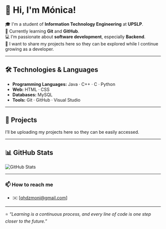 
# 👋 Hi, I'm Mónica!

🎓 I'm a student of **Information Technology Engineering** at **UPSLP**.  
🌱 Currently learning **Git** and **GitHub**.  
💻 I’m passionate about **software development**, especially **Backend**.  
🚀 I want to share my projects here so they can be explored while I continue growing as a developer.  

---

## 🛠️ Technologies & Languages
- **Programming Languages:** Java · C++ · C · Python  
- **Web:** HTML · CSS  
- **Databases:** MySQL  
- **Tools:** Git · GitHub · Visual Studio

---

## 📂 Projects
I’ll be uploading my projects here so they can be easily accessed.  

---

## 📊 GitHub Stats
![GitHub Stats](https://github-readme-stats.vercel.app/api?username=m-ony&show_icons=true&theme=radical)

---

### 📫 How to reach me
- ✉️ [qhdzmoni@gmail.com]  

---

⭐ *“Learning is a continuous process, and every line of code is one step closer to the future.”*  
